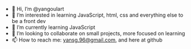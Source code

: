 - 👋 Hi, I’m @yangoulart
- 👀 I’m interested in learning JavaScript, html, css and everything else to be a front dev
- 🌱 I’m currently learning JavaScript
- 💞️ I’m looking to collaborate on small projects, more focused on learning
- 📫 How to reach me: yansg.96@gmail.com, and here at github

<!---
yangoulart/yangoulart is a ✨ special ✨ repository because its `README.md` (this file) appears on your GitHub profile.
You can click the Preview link to take a look at your changes.
--->
